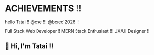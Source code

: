# ACHIEVEMENTS !!
hello Tatai !!
@cse !!!
@bcrec'2026 !!
<!DOCTYPE html>

Full Stack Web Developer !!
MERN Stack Enthusiast !!!
UX/UI Designer !!

## 👋 Hi, I'm Tatai !!

